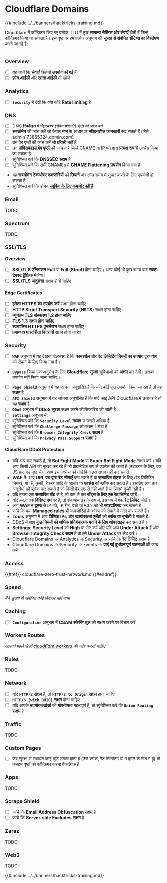 # Cloudflare Domains

{{#include ../../banners/hacktricks-training.md}}

Cloudflare में कॉन्फ़िगर किए गए प्रत्येक TLD में कुछ **सामान्य सेटिंग्स और सेवाएँ** होती हैं जिन्हें कॉन्फ़िगर किया जा सकता है। इस पृष्ठ पर हम प्रत्येक अनुभाग की **सुरक्षा से संबंधित सेटिंग्स का विश्लेषण** करने जा रहे हैं:

<figure><img src="../../images/image (101).png" alt=""><figcaption></figcaption></figure>

### Overview

- [ ] यह जानें कि **सेवाएँ** कितनी **उपयोग की गई** हैं
- [ ] **ज़ोन आईडी** और **खाता आईडी** भी खोजें

### Analytics

- [ ] **`Security`** में देखें कि क्या कोई **Rate limiting** है

### DNS

- [ ] DNS **रिकॉर्ड्स** में **दिलचस्प** (संवेदनशील?) डेटा की जांच करें
- [ ] **सबडोमेन** की जांच करें जो केवल **नाम** के आधार पर **संवेदनशील जानकारी** रख सकते हैं (जैसे admin173865324.domin.com)
- [ ] उन वेब पृष्ठों की जांच करें जो **प्रॉक्सी** नहीं हैं
- [ ] उन **प्रॉक्सिफाइड वेब पृष्ठों** की जांच करें जिन्हें CNAME या IP पते द्वारा **प्रत्यक्ष रूप से** एक्सेस किया जा सकता है
- [ ] सुनिश्चित करें कि **DNSSEC** **सक्षम** है
- [ ] सुनिश्चित करें कि सभी CNAMEs में **CNAME Flattening** **उपयोग** किया गया है
- यह **सबडोमेन टेकओवर कमजोरियों** को **छिपाने** और लोड समय में सुधार करने के लिए उपयोगी हो सकता है
- सुनिश्चित करें कि डोमेन [**स्पूफिंग के लिए कमजोर नहीं हैं**](https://book.hacktricks.xyz/network-services-pentesting/pentesting-smtp#mail-spoofing)

### **Email**

TODO

### Spectrum

TODO

### SSL/TLS

#### **Overview**

- [ ] **SSL/TLS एन्क्रिप्शन** **Full** या **Full (Strict)** होना चाहिए। अन्य कोई भी कुछ समय बाद **स्पष्ट-टेक्स्ट ट्रैफ़िक** भेजेगा।
- [ ] **SSL/TLS अनुशंसा** सक्षम होनी चाहिए

#### Edge Certificates

- [ ] **हमेशा HTTPS का उपयोग करें** सक्षम होना चाहिए
- [ ] **HTTP Strict Transport Security (HSTS)** सक्षम होना चाहिए
- [ ] **न्यूनतम TLS संस्करण 1.2 होना चाहिए**
- [ ] **TLS 1.3 सक्षम होना चाहिए**
- [ ] **स्वचालित HTTPS पुनर्लेखन** सक्षम होना चाहिए
- [ ] **प्रमाणपत्र पारदर्शिता निगरानी** सक्षम होनी चाहिए

### **Security**

- [ ] **`WAF`** अनुभाग में यह देखना दिलचस्प है कि **फायरवॉल** और **रेट लिमिटिंग नियमों का उपयोग** दुरुपयोग को रोकने के लिए किया गया है।
- **`Bypass`** क्रिया एक अनुरोध के लिए **Cloudflare सुरक्षा** सुविधाओं को **अक्षम** कर देगी। इसका उपयोग नहीं किया जाना चाहिए।
- [ ] **`Page Shield`** अनुभाग में यह जांचना अनुशंसित है कि यदि कोई पृष्ठ उपयोग किया जा रहा है तो यह **सक्षम** है
- [ ] **`API Shield`** अनुभाग में यह जांचना अनुशंसित है कि यदि कोई API Cloudflare में उजागर है तो यह **सक्षम** है
- [ ] **`DDoS`** अनुभाग में **DDoS सुरक्षा** सक्षम करने की सिफारिश की जाती है
- [ ] **`Settings`** अनुभाग में:
- [ ] सुनिश्चित करें कि **`Security Level`** **मध्यम** या उससे अधिक है
- [ ] सुनिश्चित करें कि **`Challenge Passage`** अधिकतम 1 घंटा है
- [ ] सुनिश्चित करें कि **`Browser Integrity Check`** **सक्षम** है
- [ ] सुनिश्चित करें कि **`Privacy Pass Support`** **सक्षम** है

#### **CloudFlare DDoS Protection**

- यदि आप कर सकते हैं, तो **Bot Fight Mode** या **Super Bot Fight Mode** सक्षम करें। यदि आप किसी API की सुरक्षा कर रहे हैं जो प्रोग्रामेटिक रूप से एक्सेस की जाती है (उदाहरण के लिए, एक JS फ्रंट एंड पृष्ठ से)। आप इस एक्सेस को तोड़े बिना इसे सक्षम नहीं कर सकते।
- **WAF** में: आप **URL पथ द्वारा रेट सीमाएँ** बना सकते हैं या **सत्यापित बॉट्स** के लिए (रेट लिमिटिंग नियम), या IP, कुकी, रेफरर आदि के आधार पर **एक्सेस को ब्लॉक** कर सकते हैं। इसलिए आप उन अनुरोधों को ब्लॉक कर सकते हैं जो किसी वेब पृष्ठ से नहीं आते हैं या जिनमें कुकी नहीं है।
- यदि हमला एक **सत्यापित बॉट** से है, तो कम से कम **बॉट्स के लिए एक रेट लिमिट** जोड़ें।
- यदि हमला एक **विशिष्ट पथ** पर है, तो रोकथाम तंत्र के रूप में, इस पथ में एक **रेट लिमिट** जोड़ें।
- आप **WAF** में **टूल्स** से IP पते, IP रेंज, देशों या ASN को भी **व्हाइटलिस्ट** कर सकते हैं।
- जांचें कि क्या **Managed rules** भी कमजोरियों के शोषण को रोकने में मदद कर सकते हैं।
- **Tools** अनुभाग में आप **विशिष्ट IPs** और **उपयोगकर्ता एजेंटों** को **ब्लॉक या चुनौती** दे सकते हैं।
- DDoS में आप **कुछ नियमों को अधिक प्रतिबंधात्मक बनाने के लिए ओवरराइड** कर सकते हैं।
- **Settings**: **Security Level** को **High** पर सेट करें और यदि आप **Under Attack** हैं और **Browser Integrity Check सक्षम** है तो इसे **Under Attack** पर सेट करें।
- Cloudflare Domains -> Analytics -> Security -> जांचें कि **रेट लिमिट** सक्षम है
- Cloudflare Domains -> Security -> Events -> **पाई गई दुर्भावनापूर्ण घटनाओं** की जांच करें

### Access

{{#ref}}
cloudflare-zero-trust-network.md
{{#endref}}

### Speed

_मैंने सुरक्षा से संबंधित कोई विकल्प नहीं पाया_

### Caching

- [ ] **`Configuration`** अनुभाग में **CSAM स्कैनिंग टूल** को सक्षम करने पर विचार करें

### **Workers Routes**

_आपको पहले से ही_ [_cloudflare workers_](./#workers) _की जांच करनी चाहिए_

### Rules

TODO

### Network

- [ ] यदि **`HTTP/2`** **सक्षम** है, तो **`HTTP/2 to Origin`** **सक्षम** होना चाहिए
- [ ] **`HTTP/3 (with QUIC)`** **सक्षम** होना चाहिए
- [ ] यदि आपके **उपयोगकर्ताओं** की **गोपनीयता** महत्वपूर्ण है, तो सुनिश्चित करें कि **`Onion Routing`** **सक्षम** है

### **Traffic**

TODO

### Custom Pages

- [ ] जब सुरक्षा से संबंधित कोई त्रुटि उत्पन्न होती है (जैसे ब्लॉक, रेट लिमिटिंग या मैं हमले के मोड में हूँ) तो कस्टम पृष्ठों को कॉन्फ़िगर करना वैकल्पिक है

### Apps

TODO

### Scrape Shield

- [ ] जांचें कि **Email Address Obfuscation** **सक्षम** है
- [ ] जांचें कि **Server-side Excludes** **सक्षम** है

### **Zaraz**

TODO

### **Web3**

TODO

{{#include ../../banners/hacktricks-training.md}}
